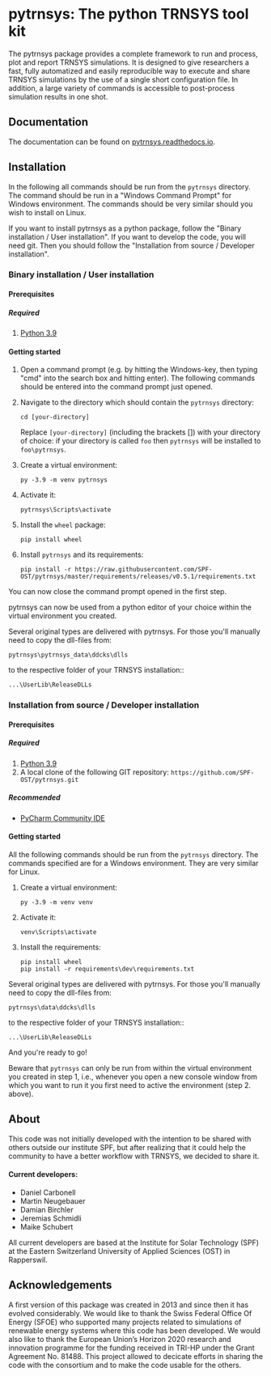 
# pytrnsys: The python TRNSYS tool kit
 
The pytrnsys package provides a complete framework to run and process, plot and report 
TRNSYS simulations. It is designed to give researchers a fast,
fully automatized and easily reproducible way to execute and share TRNSYS simulations by the use of a single short
configuration file. In addition, a large variety of commands is accessible
to post-process simulation results in one shot.

## Documentation

The documentation can be found on [pytrnsys.readthedocs.io](https://pytrnsys.readthedocs.io).

## Installation

In the following all commands should be run from the `pytrnsys` directory. The command should be run in a 
"Windows Command Prompt" for Windows environment. The commands should be very similar should you wish to install on
Linux.

If you want to install pytrnsys as a python package, follow the "Binary installation / User installation". If you want 
to develop the code, you will need git. Then you should follow the "Installation from source / Developer installation". 

### Binary installation / User installation

#### Prerequisites

##### Required

1. [Python 3.9](https://www.python.org/downloads/)

#### Getting started

1. Open a command prompt (e.g. by hitting the Windows-key, then typing "cmd" 
   into the search box and hitting enter). The following commands should be entered
   into the command prompt just opened.

1. Navigate to the directory which should contain the `pytrnsys` directory:
    ```commandline
    cd [your-directory]
    ```
   Replace `[your-directory]` (including the brackets []) with your directory of choice: if your
directory is called `foo` then `pytrnsys` will be installed to `foo\pytrnsys`.
   
1. Create a virtual environment:
    ```commandline
    py -3.9 -m venv pytrnsys
    ```
1. Activate it:
    ```commandline
    pytrnsys\Scripts\activate
    ```
1. Install the `wheel` package:
    ```commandline
    pip install wheel
    ```
         
1. Install `pytrnsys` and its requirements:
    ```commandline
    pip install -r https://raw.githubusercontent.com/SPF-OST/pytrnsys/master/requirements/releases/v0.5.1/requirements.txt
    ```
You can now close the command prompt opened in the first step.

pytrnsys can now be used from a python editor of your choice within the virtual environment you created.

Several original types are delivered with pytrnsys. For those you'll manually need to copy the dll-files from:

    pytrnsys\pytrnsys_data\ddcks\dlls
    
to the respective folder of your TRNSYS installation::

    ...\UserLib\ReleaseDLLs

### Installation from source / Developer installation

#### Prerequisites

##### Required

1. [Python 3.9](https://www.python.org/downloads/)
1. A local clone of the following GIT repository:
    `https://github.com/SPF-OST/pytrnsys.git`

##### Recommended
* [PyCharm Community IDE](https://www.jetbrains.com/pycharm/download/)

#### Getting started

All the following commands should be run from the `pytrnsys` directory. The commands
specified are for a Windows environment. They are very similar for Linux.

1. Create a virtual environment:
    ```commandline
    py -3.9 -m venv venv
    ```
1. Activate it:
    ```commandline
    venv\Scripts\activate
    ```
1. Install the requirements:
    ```commandline
    pip install wheel
    pip install -r requirements\dev\requirements.txt
    ```
   
Several original types are delivered with pytrnsys. For those you'll manually need to copy the dll-files from:

    pytrnsys\data\ddcks\dlls
    
to the respective folder of your TRNSYS installation::

    ...\UserLib\ReleaseDLLs

And you're ready to go!
    
Beware that `pytrnsys` can only be run from within the virtual environment you created in 
step 1, i.e., whenever you open a new console window from which you want to run it you 
first need to active the environment (step 2. above).


## About

This code was not initially developed with the intention to be shared with others outside our institute SPF,
but after realizing that it could help the community to have a better workflow with TRNSYS, we decided to share it.

#### Current developers: 
- Daniel Carbonell
- Martin Neugebauer
- Damian Birchler
- Jeremias Schmidli
- Maike Schubert

All current developers are based at the Institute for Solar Technology (SPF) at the Eastern Switzerland University of 
Applied Sciences (OST) in Rapperswil.

## Acknowledgements
 
A first version of this package was created in 2013 and since then it has evolved considerably. 
We would like to thank the Swiss Federal Office Of Energy (SFOE) 
who supported many projects related to simulations of renewable energy systems where this code has been developed. 
We would also like to thank the European Union’s Horizon 2020 research and innovation programme
for the funding received in TRI-HP under the Grant Agreement No. 81488. 
This project allowed to decicate efforts in sharing the code with the consortium and to make the code usable for the others.  
